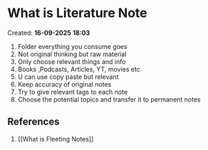 # What is Literature Note

Created: **16-09-2025** **18:03**

1. Folder everything you consume goes
2. Not original thinking but raw material
3. Only choose relevant things and info
4. Books ,Podcasts, Articles, YT, movies  etc
5. U can use copy paste but relevant
6. Keep accuracy of original notes
7. Try to give relevant tags to each note
8. Choose the potential topics and transfer it to permanent notes
## References
1. [[What is Fleeting Notes]]